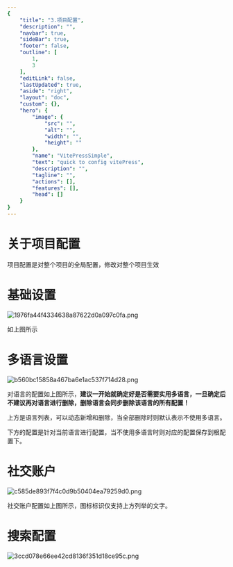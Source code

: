 ```yaml
---
{
    "title": "3.项目配置",
    "description": "",
    "navbar": true,
    "sideBar": true,
    "footer": false,
    "outline": [
        1,
        3
    ],
    "editLink": false,
    "lastUpdated": true,
    "aside": "right",
    "layout": "doc",
    "custom": {},
    "hero": {
        "image": {
            "src": "",
            "alt": "",
            "width": "",
            "height": ""
        },
        "name": "VitePressSimple",
        "text": "quick to config vitePress",
        "description": "",
        "tagline": "",
        "actions": [],
        "features": [],
        "head": []
    }
}
---
```


# 关于项目配置

项目配置是对整个项目的全局配置，修改对整个项目生效

# 基础设置

![1976fa44f4334638a87622d0a097c0fa.png](/vpstatic/images/20240414/1976fa44-f433-4638-a876-22d0a097c0fa.png)

如上图所示

# 多语言设置

![b560bc15858a467ba6e1ac537f714d28.png](/vpstatic/images/20240414/b560bc15-858a-467b-a6e1-ac537f714d28.png)

对语言的配置如上图所示，**建议一开始就确定好是否需要实用多语言，一旦确定后不建议再对语言进行删除，删除语言会同步删除该语言的所有配置！**

上方是语言列表，可以动态新增和删除，当全部删除时则默认表示不使用多语言。

下方的配置是针对当前语言进行配置，当不使用多语言时则对应的配置保存到根配置下。

# 社交账户

![c585de893f7f4c0d9b50404ea79259d0.png](/vpstatic/images/20240415/c585de89-3f7f-4c0d-9b50-404ea79259d0.png)

社交账户配置如上图所示，图标标识仅支持上方列举的文字。

# 搜索配置

![3ccd078e66ee42cd8136f351d18ce95c.png](/vpstatic/images/20240415/3ccd078e-66ee-42cd-8136-f351d18ce95c.png)
